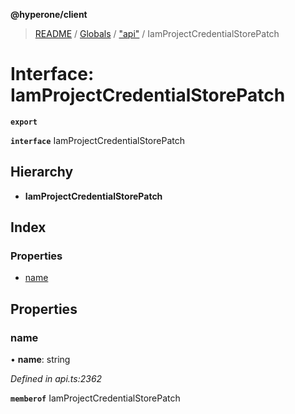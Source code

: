 **@hyperone/client**

> [README](../README.md) / [Globals](../globals.md) / ["api"](../modules/_api_.md) / IamProjectCredentialStorePatch

# Interface: IamProjectCredentialStorePatch

**`export`** 

**`interface`** IamProjectCredentialStorePatch

## Hierarchy

* **IamProjectCredentialStorePatch**

## Index

### Properties

* [name](_api_.iamprojectcredentialstorepatch.md#name)

## Properties

### name

•  **name**: string

*Defined in api.ts:2362*

**`memberof`** IamProjectCredentialStorePatch
